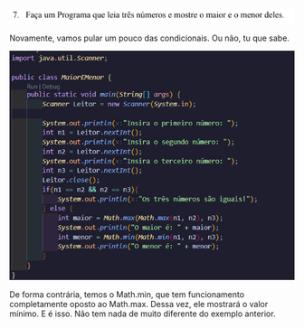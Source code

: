 ![1706740546949](image/MaiorEMenor/1706740546949.png)

Novamente, vamos pular um pouco das condicionais. Ou não, tu que sabe. 

![1706740748705](image/MaiorEMenor/1706740748705.png)

De forma contrária, temos o Math.min, que tem funcionamento completamente oposto ao Math.max. Dessa vez, ele mostrará o valor mínimo. E é isso. Não tem nada de muito diferente do exemplo anterior.
